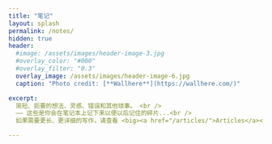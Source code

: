 ```yaml
---
title: "笔记"
layout: splash
permalink: /notes/
hidden: true
header:
  #image: /assets/images/header-image-3.jpg
  #overlay_color: "#000"
  #overlay_filter: "0.3"
  overlay_image: /assets/images/header-image-6.jpg
  caption: "Photo credit: [**Wallhere**](https://wallhere.com/)"

excerpt:
  简短、扼要的想法、灵感、错误和其他琐事。 <br />
  —— 这些是你会在笔记本上记下来以便以后记住的碎片...<br />
  如果需要更长、更详细的写作，请查看 <big><a href="/articles/">Articles</a></big>。<br />

---
```

